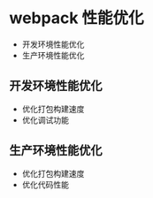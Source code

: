 # webpack 性能优化
* 开发环境性能优化
* 生产环境性能优化

## 开发环境性能优化
* 优化打包构建速度
* 优化调试功能

## 生产环境性能优化
* 优化打包构建速度
* 优化代码性能